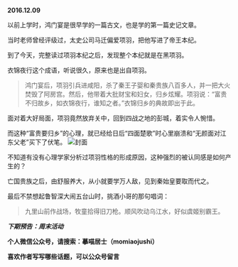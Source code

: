 
**2016.12.09**

以前上学时，鸿门宴是很早学的一篇古文，也是学的第一篇史记文章。

当时老师曾经评级过，太史公司马迁偏爱项羽，把他写进了帝王本纪。

到了今天，完整读过项羽本纪之后，发现整个本纪就是在黑项羽。

衣锦夜行这个成语，听说很久，原来也是出自项羽。
>鸿门宴后，项羽引兵进咸阳，杀了秦王子婴和秦贵族八百多人，并一把大火焚毁了阿房宫。然后，他带着大批财宝和妇女，归乡炫耀。项羽说：“富贵不归故乡，如衣锦夜行，谁知之者。”衣锦归乡的典故即出于此。


面对着大好局面，项羽竟然放弃关中，回到四战之地的彭城，着实令人惋惜。

而这种“富贵要归乡”的心理，就已经给日后“四面楚歌”时心里崩溃和“无颜面对江东父老”买下了伏笔。
![](https://pic4.zhimg.com/v2-6fe29962a1fd57fd368f2452a8fa1a1d.jpg)封面


不知道有没有心理学家分析过项羽性格的形成原因，这种强烈的被认同感是如何产生的？

亡国贵族之后，由舒服养大，从小就要学万人敌，见到秦始皇要取而代之。

最后不禁想起鲁智深大闹五台山时，挑酒小哥的那句唱词：
>九里山前作战场，牧童拾得旧刀枪。顺风吹动乌江水，好似虞姬别霸王。



***下期预告：周末活动***


**个人微信公众号，请搜索：摹喵居士（momiaojushi）**

**喜欢作者写写哪些话题，可以公众号留言**
